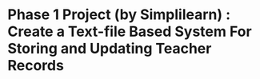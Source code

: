# Phase 1 Project (by Simplilearn) : Create a Text-file Based System For Storing and Updating Teacher Records
